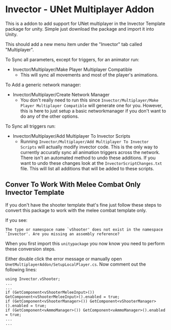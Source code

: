 # Invector - UNet Multiplayer Addon
This is a addon to add support for UNet multiplayer in the Invector Template package for unity. Simple just download the package and import it into Unity.

This should add a new menu item under the "Invector" tab called "Multiplayer". 

To Sync all parameters, except for triggers, for an animator run:
 - Invector/Multiplayer/Make Player Multiplayer Compatible
    - This will sync all movements and most of the player's animations.
 
To Add a generic network manager:
 - Invector/Multiplayer/Create Network Manager
    - You don't really need to run this since `Invector/Multiplayer/Make Player Multiplayer Compatible` will generate one for you. However, this is here to just setup a basic networkmanager if you don't want to do any of the other options.
 
To Sync all triggers run:
 - Invector/Multiplayer/Add Multiplayer To Invector Scripts
    - Running `Invector/Multiplayer/Add Multiplayer To Invector Scripts` will actually modify invector code. This is the only way to currently accuratly sync all animation triggers across the network. There isn't an automated method to undo these additions. If you want to undo these changes look at the `InvectorScriptChanges.txt` file. This will list all additions that will be added to these scripts.


## Conver To Work With Melee Combat Only Invector Template
If you don't have the shooter template that's fine just follow these steps to convert this package to work with the melee combat template only. 

If you see:
```
The type or namespace name `vShooter' does not exist in the namespace `Invector'. Are you missing an assembly reference?
```
When you first import this `unitypackage` you now know you need to perform these conversion steps.

Either double click the error message or manually open `UnetMultiplayerAddon/SetupLocalPlayer.cs`. Now comment out the following lines:
```
using Invector.vShooter;
...
...
if (GetComponent<vShooterMeleeInput>()) GetComponent<vShooterMeleeInput>().enabled = true;
if (GetComponent<vShooterManager>()) GetComponent<vShooterManager>().enabled = true;
if (GetComponent<vAmmoManager>()) GetComponent<vAmmoManager>().enabled = true;
...
...
```
